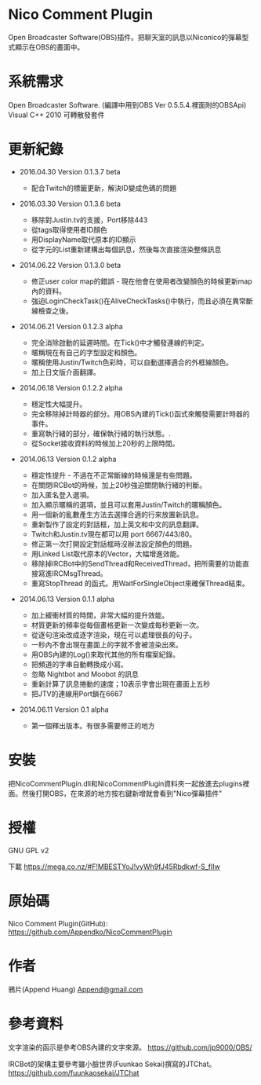 ﻿Nico Comment Plugin
===========
Open Broadcaster Software(OBS)插件。把聊天室的訊息以Niconico的彈幕型式顯示在OBS的畫面中。

系統需求
===========
Open Broadcaster Software. (編譯中用到OBS Ver 0.5.5.4.裡面附的OBSApi)
Visual C++ 2010 可轉散發套件 

更新紀錄
===========
 - 2016.04.30 Version 0.1.3.7 beta
   - 配合Twitch的標籤更新，解決ID變成色碼的問題
 - 2016.03.30 Version 0.1.3.6 beta
   - 移除對Justin.tv的支援，Port移除443
   - 從tags取得使用者ID顏色
   - 用DisplayName取代原本的ID顯示
   - 從字元的List重新建構出每個訊息，然後每次直接渲染整條訊息

 - 2014.06.22 Version 0.1.3.0 beta
   - 修正user color map的錯誤 - 現在他會在使用者改變顏色的時候更新map內的資料。
   - 強迫LoginCheckTask()在AliveCheckTasks()中執行，而且必須在異常斷線檢查之後。

 - 2014.06.21 Version 0.1.2.3 alpha
   - 完全消除啟動的延遲時間。在Tick()中才觸發連線的判定。
   - 暱稱現在有自己的字型設定和顏色。
   - 暱稱使用Justin/Twitch色彩時，可以自動選擇適合的外框線顏色。
   - 加上日文版介面翻譯。
 
 - 2014.06.18 Version 0.1.2.2 alpha
   - 穩定性大幅提升。
   - 完全移除掉計時器的部分。用OBS內建的Tick()函式來觸發需要計時器的事件。
   - 重寫執行緒的部分，確保執行緒的執行狀態。.
   - 從Socket接收資料的時候加上20秒的上限時間。
 
 - 2014.06.13 Version 0.1.2 alpha
   - 穩定性提升 - 不過在不正常斷線的時候還是有些問題。
   - 在關閉IRCBot的時候，加上20秒強迫關閉執行緒的判斷。
   - 加入匿名登入選項。
   - 加入顯示暱稱的選項，並且可以套用Justin/Twitch的暱稱顏色。
   - 用一個新的亂數產生方法去選擇合適的行來放置新訊息。
   - 重新製作了設定的對話框，加上英文和中文的訊息翻譯。
   - Twitch和Justin.tv現在都可以用 port 6667/443/80。
   - 修正第一次打開設定對話框時沒辦法設定顏色的問題。
   - 用Linked List取代原本的Vector，大幅增進效能。
   - 移除掉IRCBot中的SendThread和ReceivedThread，把所需要的功能直接寫進IRCMsgThread。
   - 重寫StopThread 的函式。用WaitForSingleObject來確保Thread結束。

 - 2014.06.13 Version 0.1.1 alpha
   - 加上緩衝材質的時間，非常大幅的提升效能。
   - 材質更新的頻率從每個畫格更新一次變成每秒更新一次。
   - 從逐句渲染改成逐字渲染，現在可以處理很長的句子。
   - 一秒內不會出現在畫面上的字就不會被渲染出來。
   - 用OBS內建的Log()來取代其他的所有檔案紀錄。
   - 把頻道的字串自動轉換成小寫。
   - 忽略 Nightbot and Moobot 的訊息
   - 重新計算了訊息捲動的速度；10表示字會出現在畫面上五秒
   - 把JTV的連線用Port鎖在6667
   
 - 2014.06.11 Version 0.1 alpha
   - 第一個釋出版本。有很多需要修正的地方
   
安裝
========
把NicoCommentPlugin.dll和NicoCommentPlugin資料夾一起放進去plugins裡面。然後打開OBS，在來源的地方按右鍵新增就會看到"Nico彈幕插件"

授權
========
GNU GPL v2

下載
https://mega.co.nz/#F!MBESTYoJ!vyWh9fJ45Rbdkwf-S_fIIw

原始碼
==========
Nico Comment Plugin(GitHub):
https://github.com/Appendko/NicoCommentPlugin

作者
==========
鴉片(Append Huang)
Append@gmail.com

參考資料
==========
文字渲染的函示是參考OBS內建的文字來源。
https://github.com/jp9000/OBS/

IRCBot的架構主要參考雖小臉世界(Fuunkao Sekai)撰寫的JTChat。
https://github.com/fuunkaosekai/JTChat




